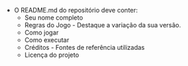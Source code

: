 - O README.md do repositório deve conter:
    - Seu nome completo
    - Regras do Jogo - Destaque a variação da sua versão.
    - Como jogar
    - Como executar
    - Créditos - Fontes de referência utilizadas
    - Licença do projeto
